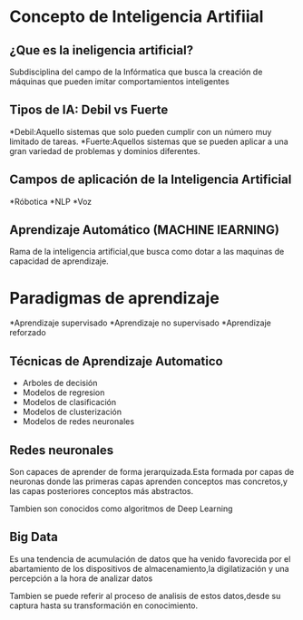 # Concepto de Inteligencia Artifiial

## ¿Que es la ineligencia artificial?

Subdisciplina del campo de la Infórmatica que busca la creación de máquinas que pueden imitar comportamientos inteligentes

## Tipos de IA: Debil vs Fuerte

*Debil:Aquello sistemas que solo pueden cumplir con un número muy limitado de tareas.
*Fuerte:Aquellos sistemas que se pueden aplicar a una gran variedad de problemas y dominios diferentes.

## Campos de aplicación de la Inteligencia Artificial

*Róbotica
*NLP
*Voz

## Aprendizaje Automático (MACHINE lEARNING)

Rama de la inteligencia artificial,que busca como dotar a las maquinas de capacidad de aprendizaje.

# Paradigmas de aprendizaje

*Aprendizaje supervisado
*Aprendizaje no supervisado
*Aprendizaje reforzado

## Técnicas de Aprendizaje Automatico

* Arboles de decisión
* Modelos de regresion
* Modelos de clasificación
* Modelos de clusterización
* Modelos de redes neuronales

## Redes neuronales

Son capaces de aprender de forma jerarquizada.Esta formada por capas de neuronas donde las primeras capas aprenden conceptos mas concretos,y las capas posteriores conceptos más abstractos.

Tambien son conocidos como algoritmos de Deep Learning

## Big Data

Es una tendencia de acumulación de datos que ha venido favorecida por el abartamiento de los dispositivos de almacenamiento,la digilatización y una percepción a la hora de analizar datos

Tambien se puede referir al proceso de analisis de estos datos,desde su captura hasta su transformación en conocimiento.





